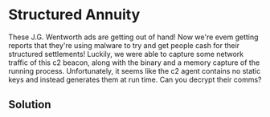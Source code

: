 # Structured Annuity

These J.G. Wentworth ads are getting out of hand! 
Now we're evem getting reports that they're using malware to try and get people cash for their structured settlements! 
Luckily, we were able to capture some network traffic of this c2 beacon, along with the binary and a memory capture of the running process. Unfortunately, it seems like the c2 agent contains no static keys and instead generates them at run time. 
Can you decrypt their comms?

## Solution

